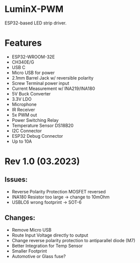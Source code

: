 # LuminX-PWM
ESP32-based LED strip driver.

# Features
-   ESP32-WROOM-32E
-   CH340E/G
-   USB C
-   Micro USB for power
-   2.1mm Barrel Jack w/ reversible polarity    
-   Screw Terminal power input
-   Current Measurement w/ INA219/INA180
-   5V Buck Converter
-   3.3V LDO
-   Microphone
-   IR Receiver
-   5x PWM out
-   Power Switching Relay
-   Temperature Sensor DS18B20
-   I2C Connector
-   ESP32 Debug Connector
-   Up to 10A

# Rev 1.0 (03.2023)
## Issues:
- Reverse Polarity Protection MOSFET reversed
- INA180 Resistor too large -> change to 10mOhm
- USBLC6 wrong footprint -> SOT-6


## Changes:
- Remove Micro USB
- Route Input Voltage directly to output
- Change reverse polarity protection to antiparallel diode (M7)
- Better Integration for Temp Sensor
- Smaller Footprint
- Automotive or Glass fuse?
